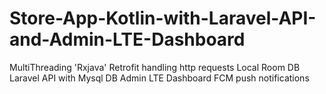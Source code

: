 # Store-App-Kotlin-with-Laravel-API-and-Admin-LTE-Dashboard
MultiThreading 'Rxjava' Retrofit handling http requests Local Room DB Laravel API with Mysql DB Admin LTE Dashboard FCM push notifications
